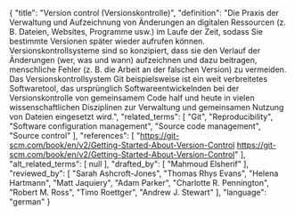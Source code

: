 {
    "title": "Version control (Versionskontrolle)",
    "definition": "Die Praxis der Verwaltung und Aufzeichnung von Änderungen an digitalen Ressourcen (z. B. Dateien, Websites, Programme usw.) im Laufe der Zeit, sodass Sie bestimmte Versionen später wieder aufrufen können. Versionskontrollsysteme sind so konzipiert, dass sie den Verlauf der Änderungen (wer, was und wann) aufzeichnen und dazu beitragen, menschliche Fehler (z. B. die Arbeit an der falschen Version) zu vermeiden. Das Versionskontrollsystem Git beispielsweise ist ein weit verbreitetes Softwaretool, das ursprünglich Softwareentwickelnden bei der Versionskontrolle von gemeinsamem Code half und heute in vielen wissenschaftlichen Disziplinen zur Verwaltung und gemeinsamen Nutzung von Dateien eingesetzt wird.",
    "related_terms": [
        "Git",
        "Reproducibility",
        "Software configuration management",
        "Source code management",
        "Source control"
    ],
    "references": [
        "https://git-scm.com/book/en/v2/Getting-Started-About-Version-Control https://git-scm.com/book/en/v2/Getting-Started-About-Version-Control"
    ],
    "alt_related_terms": [
        null
    ],
    "drafted_by": [
        "Mahmoud Elsherif"
    ],
    "reviewed_by": [
        "Sarah Ashcroft-Jones",
        "Thomas Rhys Evans",
        "Helena Hartmann",
        "Matt Jaquiery",
        "Adam Parker",
        "Charlotte R. Pennington",
        "Robert M. Ross",
        "Timo Roettger",
        "Andrew J. Stewart"
    ],
    "language": "german"
}